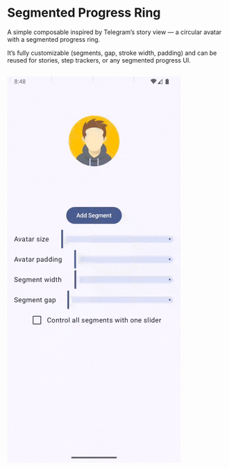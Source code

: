 # Segmented Progress Ring

A simple composable inspired by Telegram’s story view — a circular avatar with a segmented progress ring.

It’s fully customizable (segments, gap, stroke width, padding) and can be reused for stories, step trackers, or any segmented progress UI.


##

![screen_record_gif](https://github.com/mostafa-tabasi/segmented-progress-ring/blob/main/screen_record/Screen_recording_20251003_084856.gif)